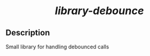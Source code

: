 **_<h1 style="text-align:center;">library-debounce</h1>_**

## Description

Small library for handling debounced calls
